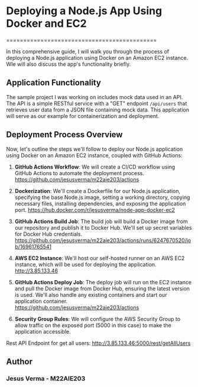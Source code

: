 

 # Deploying a Node.js App Using Docker and EC2
============================================

In this comprehensive guide, I will walk you through the process of deploying a Node.js application using Docker on an Amazon EC2 instance. WIe will also discuss the app's functionality briefly.

Application Functionality
-------------------------
 The sample project I was working on includes mock data used in an API. The API is a simple RESTful service with a "GET" endpoint `/api/users` that retrieves user data from a JSON file containing mock data. This application will serve as our example for containerization and deployment.



Deployment Process Overview
---------------------------

Now, let's outline the steps we'll follow to deploy our Node.js application using Docker on an Amazon EC2 instance, coupled with GitHub Actions:

1.  **GitHub Actions Workflow**: We will create a CI/CD workflow using GitHub Actions to automate the deployment process.
https://github.com/jesusverma/m22aie203/actions

    
2.  **Dockerization**: We'll create a Dockerfile for our Node.js application, specifying the base Node.js image, setting a working directory, copying necessary files, installing dependencies, and exposing the application port.
https://hub.docker.com/r/jesusverma/node-app-docker-ec2
    
3.  **GitHub Actions Build Job**: The build job will build a Docker image from our repository and publish it to Docker Hub. We'll set up secret variables for Docker Hub credentials.
https://github.com/jesusverma/m22aie203/actions/runs/6247670520/job/16961765541
    
4.  **AWS EC2 Instance**: We'll host our self-hosted runner on an AWS EC2 instance, which will be used for deploying the application.
http://3.85.133.46
    
5.  **GitHub Actions Deploy Job**: The deploy job will run on the EC2 instance and pull the Docker image from Docker Hub, ensuring the latest version is used. We'll also handle any existing containers and start our application container.
https://github.com/jesusverma/m22aie203/actions

6.  **Security Group Rules**: We will configure the AWS Security Group to allow traffic on the exposed port (5000 in this case) to make the application accessible.
    

Rest API Endpoint for get all users:  http://3.85.133.46:5000/rest/getAllUsers


## Author
### Jesus Verma - M22AIE203


